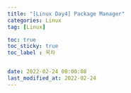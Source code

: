 ```yaml
---
title: "[Linux Day4] Package Manager"
categories: Linux
tag: [Linux]

toc: true
toc_sticky: true
toc_label : 목차


date: 2022-02-24 00:00:08
last_modified_at: 2022-02-24
---
```

<br>
<br>